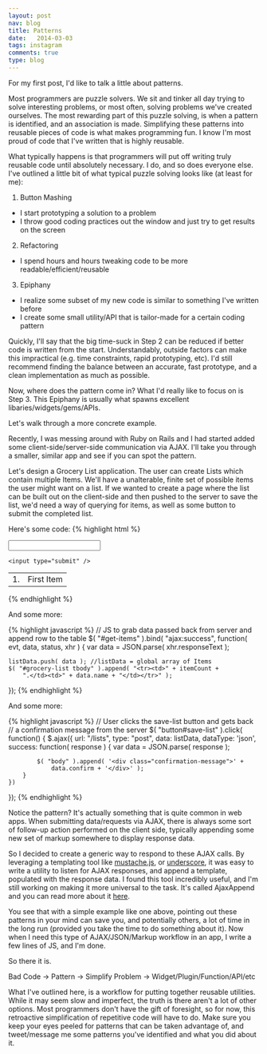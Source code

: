 ```yaml
---
layout: post
nav: blog
title: Patterns
date:   2014-03-03
tags: instagram
comments: true
type: blog
---
```


For my first post, I'd like to talk a little about patterns.

Most programmers are puzzle solvers. We sit and tinker all day trying to solve interesting
problems, or most often, solving problems we've created ourselves. The most rewarding part of this puzzle solving,
is when a pattern is identified, and an association is made. Simplifying these patterns into reusable pieces of code
is what makes programming fun. I know I'm most proud of code that I've written that is highly reusable. 

What typically happens is that programmers will put off writing truly reusable code until absolutely necessary. I do,
and so does everyone else. I've outlined a little bit of what typical puzzle solving looks like (at least for me):


1. Button Mashing
  - I start prototyping a solution to a problem
  - I throw good coding practices out the window and just try to get results on the screen
2. Refactoring
  - I spend hours and hours tweaking code to be more readable/efficient/reusable
3. Epiphany
  - I realize some subset of my new code is similar to something I've written before
  - I create some small utility/API that is tailor-made for a certain coding pattern

Quickly, I'll say that the big time-suck in Step 2 can be reduced if better code is written from the start.
Understandably, outside factors can make this impractical (e.g. time constraints, rapid prototyping, etc).
I'd still recommend finding the balance between an accurate, fast prototype, and a clean implementation as much as possible.

Now, where does the pattern come in? What I'd really like to focus on is Step 3. This Epiphany is usually what spawns excellent
libaries/widgets/gems/APIs. 

Let's walk through a more concrete example.

Recently, I was messing around with Ruby on Rails and I had started added some client-side/server-side communication
via AJAX. I'll take you through a smaller, similar app and see if you can spot the pattern.

Let's design a Grocery List application. The user can create Lists which contain multiple Items.
We'll have a unalterable, finite set of possible items the user might want on a list.
If we wanted to create a page where the list can be built out on the client-side and then pushed to the server to save the list,
we'd need a way of querying for items, as well as some button to submit the completed list.

Here's some code:
{% highlight html %}
<!-- Submit this form with the name of the item to get back data from server -->
<form id="get-items" action="/items" method="get" data-remote="true">
    <input type="text" name="items[name]" />
    
    <input type="submit" />
</form>
<table id="grocery-list">
    <tbody>
        <tr>
            <td>1.</td>
            <td>First Item</td>
        </tr>
        <!-- Add new row here with the new item -->
    </tbody>
</table>
{% endhighlight %}

And some more:

{% highlight javascript %}
// JS to grab data passed back from server and append row to the table
$( "#get-items" ).bind( "ajax:success", function( evt, data, status, xhr ) {
    var data = JSON.parse( xhr.responseText );

    listData.push( data ); //listData = global array of Items
    $( "#grocery-list tbody" ).append( "<tr><td>" + itemCount +
        ".</td><td>" + data.name + "</td></tr>" );
});
{% endhighlight %}
    
And some more:
    
{% highlight javascript %}
// User clicks the save-list button and gets back
// a confirmation message from the server
$( "button#save-list" ).click( function() {
    $.ajax({
        url: "/lists",
        type: "post",
        data: listData,
        dataType: 'json',
        success: function( response ) {
            var data = JSON.parse( response );
            
            $( "body" ).append( '<div class="confirmation-message">' +
                data.confirm + '</div>' );
        }
    })
});
{% endhighlight %}

Notice the pattern? It's actually something that is quite common in web apps. When submitting data/requests via AJAX,
there is always some sort of follow-up action performed on the client side, typically appending some new set of markup
somewhere to display response data.

So I decided to create a generic way to respond to these AJAX calls. By leveraging a templating tool like
[mustache.js](http://mustache.github.com/), or 
[underscore](http://underscorejs.org/#template), it was easy to write a utility to listen
for AJAX responses, and append a template, populated with the response data.
I found this tool incredibly useful, and I'm still working on making it
more universal to the task. It's called AjaxAppend and you can read more
about it [here](/projects/ajaxappend).

You see that with a simple example like one above, pointing out these patterns in your mind can save you, and potentially others,
a lot of time in the long run (provided you take the time to do something about it).
Now when I need this type of AJAX/JSON/Markup workflow in an app, I write a few lines of JS, and I'm done.

So there it is.

Bad Code -> Pattern -> Simplify Problem -> Widget/Plugin/Function/API/etc

What I've outlined here, is a workflow for putting together reusable utilities. While it may seem slow and imperfect,
the truth is there aren't a lot of other options. Most programmers don't have the gift of foresight, so for now, this retroactive
simplification of repetitive code will have to do. Make sure you keep your eyes peeled for patterns that can be taken advantage of,
and tweet/message me some patterns you've identified and what you did about it.


